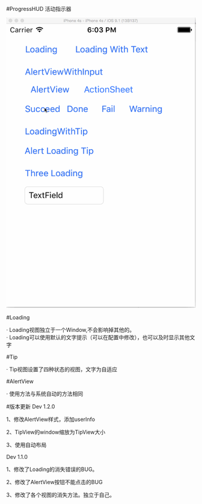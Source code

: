 #ProgressHUD 活动指示器

![](https://raw.githubusercontent.com/vaithwee/SMProgressHUD/master/Screenshots/Screenshots.gif) 

#Loading

· Loading视图独立于一个Window,不会影响掉其他的。   
· Loading可以使用默认的文字提示（可以在配置中修改），也可以及时显示其他文字    


#Tip

· Tip视图设置了四种状态的视图，文字为自适应  

#AlertView

· 使用方法与系统自动的方法相同  





#版本更新
Dev 1.2.0

1、修改AlertView样式，添加userInfo

2、TipView的window缩放为TipView大小

3、使用自动布局


Dev 1.1.0   

1、修改了Loading的消失错误的BUG。   

2、修改了AlertView按钮不能点击的BUG   

3、修改了各个视图的消失方法。独立于自己。   

